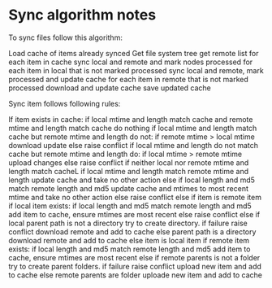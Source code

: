 Sync algorithm notes
====================

To sync files follow this algorithm:

Load cache of items already synced
Get file system tree
get remote list
for each item in cache sync local and remote and mark nodes processed
for each item in local that is not marked processed sync local and remote, mark processed and update cache
for each item in remote that is not marked processed download and update cache
save updated cache

Sync item follows following rules:

If item exists in cache:
    if local mtime and length match cache and remote mtime and length match cache do nothing
    if local mtime and length match cache but remote mtime and length do not:
        if remote mtime > local mtime download update
        else raise conflict
    if local mtime and length do not match cache but remote mtime and length do:
        if local mtime > remote mtime upload changes
        else raise conflict
    if neither local nor remote mtime and length match cacheL
        if local mtime and length match remote mtime and length update cache and take no other action
        else if local length and md5 match remote length and md5 update cache and mtimes to most recent 
            mtime and take no other action
        else raise conflict
else if item is remote item
    if local item exists:
        if local length and md5 match remote length and md5 add item to cache, ensure mtimes are most recent
        else raise conflict
    else if local parent path is not a directory
        try to create directory. if failure raise conflict
        download remote and add to cache
    else parent path is a directory
        download remote and add to cache
else item is local item
    if remote item exists:
        if local length and md5 match remote length and md5 add item to cache, ensure mtimes are most recent
    else if remote parents is not a folder
        try to create parent folders. if failure raise conflict
        upload new item and add to cache
    else remote parents are folder
        uploade new item and add to cache

    

